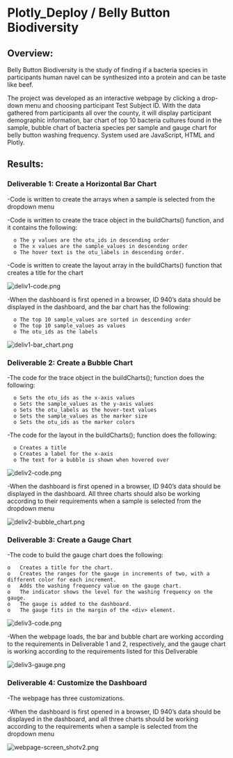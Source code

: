 # Plotly_Deploy / Belly Button Biodiversity 

## Overview:

Belly Button Biodiversity is the study of finding if a bacteria species in participants human navel can be synthesized into a protein and can be taste like beef. 

The project was developed as an interactive webpage by clicking a drop-down menu and choosing participant Test Subject ID. With the data gathered from participants all over the county, it will display participant demographic information, bar chart of top 10 bacteria cultures found in the sample, bubble chart of bacteria species per sample and gauge chart for belly button washing frequency. System used are JavaScript, HTML and Plotly.

## Results:

###	Deliverable 1: Create a Horizontal Bar Chart

  -Code is written to create the arrays when a sample is selected from the dropdown menu 
  
  -Code is written to create the trace object in the buildCharts() function, and it contains the following:
  
      o	The y values are the otu_ids in descending order
      o	The x values are the sample_values in descending order
      o	The hover text is the otu_labels in descending order.
      
  -Code is written to create the layout array in the buildCharts() function that creates a title for the chart 
  
  ![deliv1-code.png](https://github.com/OPahunang/Belly_Button_Biodiversity/blob/main/resources/deliv1-code.png)


  -When the dashboard is first opened in a browser, ID 940’s data should be displayed in the dashboard, and the bar chart has the following: 
      
      o	The top 10 sample_values are sorted in descending order
      o	The top 10 sample_values as values
      o	The otu_ids as the labels
      
  ![deliv1-bar_chart.png](https://github.com/OPahunang/Belly_Button_Biodiversity/blob/main/resources/deliv1-bar_chart.png)
  
  
  ###	Deliverable 2: Create a Bubble Chart

  -The code for the trace object in the buildCharts(); function does the following: 
  
      o	Sets the otu_ids as the x-axis values
      o	Sets the sample_values as the y-axis values
      o	Sets the otu_labels as the hover-text values
      o	Sets the sample_values as the marker size
      o	Sets the otu_ids as the marker colors
      
-The code for the layout in the buildCharts(); function does the following: 

      o	Creates a title
      o	Creates a label for the x-axis
      o	The text for a bubble is shown when hovered over
      
      
 ![deliv2-code.png](https://github.com/OPahunang/Belly_Button_Biodiversity/blob/main/resources/deliv2-code.png)
 
 
-When the dashboard is first opened in a browser, ID 940’s data should be displayed in the dashboard. All three charts should also be working according to their requirements when a sample is selected from the dropdown menu 

![deliv2-bubble_chart.png](https://github.com/OPahunang/Belly_Button_Biodiversity/blob/main/resources/deliv2-bubble_chart.png)


 ###	Deliverable 3: Create a Gauge Chart

-The code to build the gauge chart does the following: 

    o	Creates a title for the chart.
    o	Creates the ranges for the gauge in increments of two, with a different color for each increment.
    o	Adds the washing frequency value on the gauge chart.
    o	The indicator shows the level for the washing frequency on the gauge.
    o	The gauge is added to the dashboard.
    o	The gauge fits in the margin of the <div> element.
    
![deliv3-code.png](https://github.com/OPahunang/Belly_Button_Biodiversity/blob/main/resources/deliv3-code.png)


-When the webpage loads, the bar and bubble chart are working according to the requirements in Deliverable 1 and 2, respectively, and the gauge chart is working according to the requirements listed for this Deliverable


![deliv3-gauge.png](https://github.com/OPahunang/Belly_Button_Biodiversity/blob/main/resources/deliv3-gauge.png)


 ###	Deliverable 4: Customize the Dashboard
 
 -The webpage has three customizations.
 
 -When the dashboard is first opened in a browser, ID 940’s data should be displayed in the dashboard, and all three charts should be working according to the requirements when a sample is selected from the dropdown menu 



![webpage-screen_shotv2.png](https://github.com/OPahunang/Belly_Button_Biodiversity/blob/main/resources/webpage-screen_shotv2.png)


